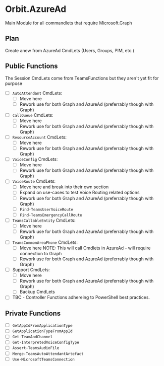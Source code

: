 ﻿# Orbit.AzureAd

Main Module for all commandlets that require Microsoft.Graph

## Plan

Create anew from AzureAd CmdLets (Users, Groups, PIM, etc.)

## Public Functions

The Session CmdLets come from TeamsFunctions but they aren't yet fit for purpose

- [ ] `AutoAttendant` CmdLets:
  - [ ] Move here
  - [ ] Rework use for both Graph and AzureAd (preferrably though with Graph)
- [ ] `CallQueue` CmdLets:
  - [ ] Move here
  - [ ] Rework use for both Graph and AzureAd (preferrably though with Graph)
- [ ] `ResourceAccount` CmdLets:
  - [ ] Move here
  - [ ] Rework use for both Graph and AzureAd (preferrably though with Graph)
- [ ] `VoiceConfig` CmdLets:
  - [ ] Move here
  - [ ] Rework use for both Graph and AzureAd (preferrably though with Graph)
- [ ] `VoiceRoute` CmdLets:
  - [ ] Move here and break into their own section
  - [ ] Expand on use-cases to test Voice Routing related options
  - [ ] Rework use for both Graph and AzureAd (preferrably though with Graph)
  - [ ] `Find-TeamsUserVoiceRoute`
  - [ ] `Find-TeamsEmergencyCallRoute`
- [ ] `TeamsCallableEntity` CmdLets:
  - [ ] Move here
  - [ ] Rework use for both Graph and AzureAd (preferrably though with Graph)
- [ ] `TeamsCommonAreaPhone` CmdLets:
  - [ ] Move here
  NOTE: This will call Cmdlets in AzureAd - will require connection to Graph
  - [ ] Rework use for both Graph and AzureAd (preferrably though with Graph)
- [ ] Support CmdLets:
  - [ ] Move here
  - [ ] Rework use for both Graph and AzureAd (preferrably though with Graph)
  - [ ] Backup CmdLets

- [ ] TBC - Controller Functions adhereing to PowerShell best practices.

## Private Functions

- [ ] `GetAppIdFromApplicationType`
- [ ] `GetApplicationTypeFromAppId`
- [ ] `Get-TeamAndChannel`
- [ ] `Get-InterpretedVoiceConfigType`
- [ ] `Assert-TeamsAudioFile`
- [ ] `Merge-TeamsAutoAttendantArtefact`
- [ ] `Use-MicrosoftTeamsConnection`
